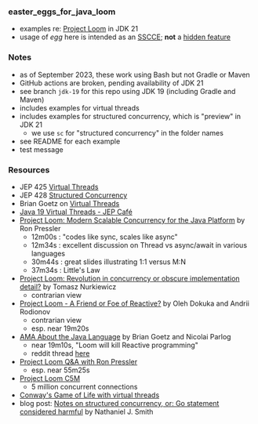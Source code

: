 
### easter_eggs_for_java_loom

- examples re: [Project Loom](https://openjdk.org/projects/loom/) in JDK 21 
- usage of *egg* here is intended as an [SSCCE](http://sscce.org/); **not** a [hidden feature](https://en.wikipedia.org/wiki/Easter_egg_(media))

### Notes

* as of September 2023, these work using Bash but not Gradle or Maven
* GitHub actions are broken, pending availability of JDK 21 
* see branch `jdk-19` for this repo using JDK 19 (including Gradle and Maven)
* includes examples for virtual threads
* includes examples for structured concurrency, which is "preview" in JDK 21 
    - we use `sc` for "structured concurrency" in the folder names
* see README for each example
* test message

### Resources

* JEP 425 [Virtual Threads](https://openjdk.java.net/jeps/425)
* JEP 428 [Structured Concurrency](https://openjdk.java.net/jeps/428)
* Brian Goetz on [Virtual Threads](https://www.infoq.com/articles/java-virtual-threads/)
* [Java 19 Virtual Threads - JEP Café](https://www.youtube.com/watch?v=lKSSBvRDmTg)
* [Project Loom: Modern Scalable Concurrency for the Java Platform](https://www.youtube.com/watch?v=EO9oMiL1fFo) by Ron Pressler
    - 12m00s : "codes like sync, scales like async"
    - 12m34s : excellent discussion on Thread vs async/await in various languages
    - 30m44s : great slides illustrating 1:1 versus M:N
    - 37m34s : Little's Law
* [Project Loom: Revolution in concurrency or obscure implementation detail?](https://www.youtube.com/watch?v=n_XRUljffu0) by Tomasz Nurkiewicz
    - contrarian view
* [Project Loom - A Friend or Foe of Reactive?](https://www.youtube.com/watch?v=YwG04UZP2a0) by Oleh Dokuka and Andrii Rodionov
    - contrarian view
    - esp. near 19m20s
* [AMA About the Java Language](https://www.youtube.com/watch?v=9si7gK94gLo) by Brian Goetz and Nicolai Parlog
    - near 19m10s, "Loom will kill Reactive programming"
    - reddit thread [here](https://www.reddit.com/r/programming/comments/oxsnqg/brian_goetz_i_think_project_loom_is_going_to_kill/)
* [Project Loom Q&A with Ron Pressler](https://www.youtube.com/watch?v=cAHW96omBAc)
    - esp. near 55m25s
* [Project Loom C5M](https://github.com/ebarlas/project-loom-c5m)
    - 5 million concurrent connections
* [Conway's Game of Life with virtual threads](https://github.com/ebarlas/game-of-life-csp)
* blog post: [Notes on structured concurrency, or: Go statement considered harmful](https://vorpus.org/blog/notes-on-structured-concurrency-or-go-statement-considered-harmful) by Nathaniel J. Smith
